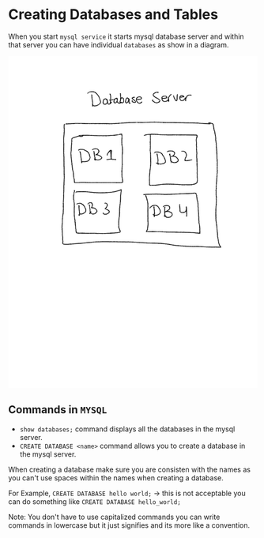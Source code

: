 # Creating Databases and Tables
When you start `mysql service` it starts mysql database server and within that server you can have individual `databases` as show in a diagram.

![](../images/mysql.png)

## Commands in `MYSQL`
- `show databases;` command displays all the databases in the mysql server.
- `CREATE DATABASE <name>` command allows you to create a database in the mysql server.


When creating a database make sure you are consisten with the names as you can't use spaces within the names when creating a database.

For Example, `CREATE DATABASE hello world;` -> this is not acceptable you can do something like `CREATE DATABASE hello_world;`


Note: You don't have to use capitalized commands you can write commands in lowercase but it just signifies and its more like a convention.